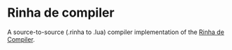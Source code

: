 # Rinha de compiler

A source-to-source (.rinha to .lua) compiler implementation of the [Rinha de Compiler](https://github.com/aripiprazole/rinha-de-compiler).
